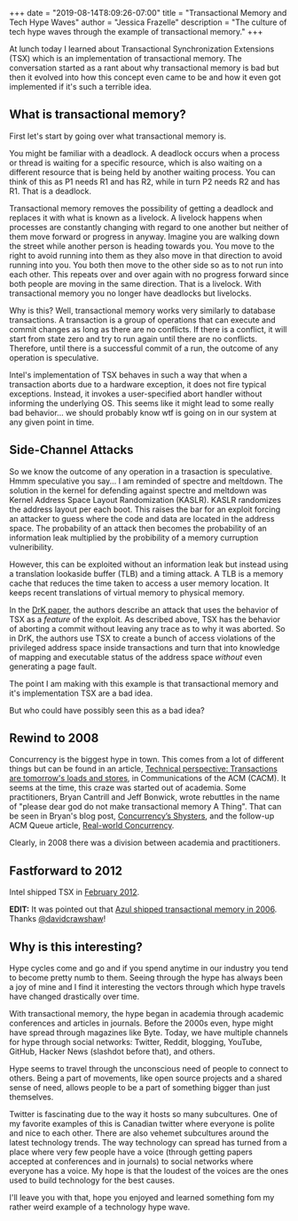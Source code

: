 +++
date = "2019-08-14T8:09:26-07:00"
title = "Transactional Memory and Tech Hype Waves"
author = "Jessica Frazelle"
description = "The culture of tech hype waves through the example of transactional memory."
+++

At lunch today I learned about Transactional Synchronization Extensions (TSX) 
which is an implementation of transactional memory. The conversation started as a rant
about why transactional memory is bad but then it evolved into how this concept
even came to be and how it even got implemented if it's such a terrible idea.

## What is transactional memory?

First let's start by going over what transactional memory is.

You might be familiar with a deadlock. A deadlock occurs when a process or thread is waiting
for a specific resource, which is also waiting on a different resource that is
being held by another waiting process. You can think of this as P1 needs R1
and has R2, while in turn P2 needs R2 and has R1. That is a deadlock. 

Transactional memory removes the possibility of getting a deadlock and replaces
it with what is known as a livelock. A livelock happens when processes are constantly
changing with regard to one another but neither of them move forward or
progress in anyway. Imagine you are walking down the street while another
person is heading towards you. You move to the right to avoid running into them
as they also move in that direction to avoid running into you. You both then
move to the other side so as to not run into each other. This repeats over and
over again with no progress forward since both people are moving in the
same direction. That is a livelock. With transactional memory you no longer
have deadlocks but livelocks.

Why is this? Well, transactional memory works very similarly to database
transactions. A transaction is a group of operations that can execute and
commit changes as long as there are no conflicts. If there is a conflict, it
will start from state zero and try to run again until there are no conflicts.
Therefore, until there is a successful commit of a run, the outcome of any
operation is speculative.

Intel's implementation of TSX behaves in such a way that when a transaction
aborts due to a hardware exception, it
does not fire typical exceptions. Instead, it invokes a user-specified abort handler
without informing the underlying OS.  This seems like it might lead to some
really bad behavior... we should probably know wtf is going on
in our system at any given point in time.

## Side-Channel Attacks

So we know the outcome of any operation in a trasaction is speculative.
Hmmm speculative you say... I am reminded of spectre and meltdown.
The solution in the kernel for defending against spectre and meltdown
was Kernel Address Space Layout Randomization (KASLR). KASLR randomizes
the address layout per each boot. This raises the bar for an exploit  forcing
an attacker to guess where the code and data are located in the address space.
The probability of an attack then becomes the probability of an information
leak multiplied by the probibility of a memory curruption vulneribility.

However, this can be exploited without an information leak but instead using 
a translation lookaside buffer (TLB)  and a timing attack. A TLB 
is a memory cache that reduces the time taken to access a user memory location.
It keeps recent translations of virtual memory to physical memory.

In the [DrK paper](https://gts3.org/assets/papers/2016/jang:drk-ccs.pdf), the
authors describe an attack that uses the behavior of TSX as a _feature_ of the
exploit. As described above, TSX has the behavior of aborting a commit without leaving any trace as
to why it was aborted. So in DrK, the
authors use TSX to create a bunch of access violations of the privileged
address space inside transactions and turn that into knowledge of mapping and executable status
of the address space
_without_ even generating a page fault.

The point I am making with this example is that transactional memory and it's
implementation TSX are a bad idea.

But who could have possibly seen this as a bad idea?

## Rewind to 2008

Concurrency is the biggest hype in town. This comes from a lot of different
things but can be found in an article, [Technical perspective: Transactions are
tomorrow's loads and stores](https://dl.acm.org/citation.cfm?id=1378724),
in Communications of the ACM (CACM). It seems at the time, this craze was
started out of academia. Some practitioners, Bryan Cantrill and Jeff
Bonwick, wrote rebuttles in the name of "please dear god do not make
transactional memory A Thing".
That can be seen in Bryan's blog post,
[Concurrency’s Shysters](http://dtrace.org/blogs/bmc/2008/11/03/concurrencys-shysters/),
and the follow-up ACM Queue article, [Real-world Concurrency](https://queue.acm.org/detail.cfm?id=1454462).

Clearly,  in 2008 there was a division between academia and
practitioners.



## Fastforward to 2012

Intel shipped TSX in [February 2012](https://software.intel.com/en-us/blogs/2012/02/07/transactional-synchronization-in-haswell).

**EDIT:** It was pointed out that [Azul shipped transactional memory in 2006](https://hydraconf.com/2019/talks/2jix5mst7iduyp9linqhfj/). Thanks [@davidcrawshaw](https://twitter.com/davidcrawshaw/status/1161827880608735232)!

## Why is this interesting?

Hype cycles come and go and if you spend anytime in our industry you tend to
become pretty numb to them. Seeing through the hype has always been a joy of
mine and I find it interesting the vectors through which hype travels have
changed drastically over time.

With transactional memory, the hype began in academia through academic
conferences and articles in journals. Before the 2000s even, hype might have
spread through magazines like Byte. Today, we have multiple channels for hype
through social networks: Twitter, Reddit, blogging, YouTube, GitHub,
Hacker News (slashdot before
that), and others.

Hype seems to travel through the unconscious need of people to connect to
others. Being a part of movements, like open source projects and a shared sense
of need, allows people to be a part of something bigger than just themselves.

Twitter is fascinating due to the way it hosts so many subcultures. One of my
favorite examples of this is Canadian twitter where everyone is polite and nice
to each other. There are also vehemet subcultures around the latest technology
trends. The way technology can spread has turned from a place where very few
people have a voice (through getting papers accepted at conferences and in
journals) to social networks where everyone has a voice. My hope is that the
loudest of the voices are the ones used to build technology for the best
causes.

I'll leave you with that, hope you enjoyed and learned something fom
my rather weird example of a technology hype wave.
